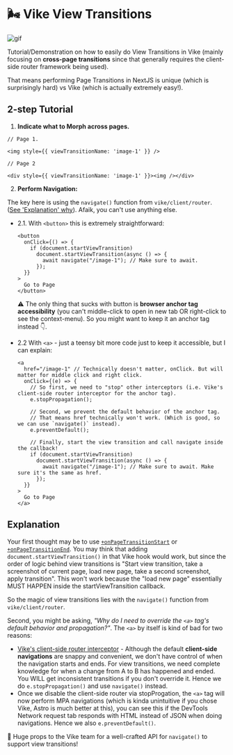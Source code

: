 # 🌬️ Vike View Transitions

![gif](./view-transitions-vike.gif)

Tutorial/Demonstration on how to easily do View Transitions in Vike (mainly focusing on **cross-page transitions** since that generally requires the client-side router framework being used).

That means performing Page Transitions in NextJS is unique (which is surprisingly hard) vs Vike (which is actually extremely easy!).

## 2-step Tutorial

1. **Indicate what to Morph across pages.**

```tsx
// Page 1.

<img style={{ viewTransitionName: 'image-1' }} />

// Page 2

<div style={{ viewTransitionName: 'image-1' }}><img /></div>
```

2. **Perform Navigation:**

The key here is using the `navigate()` function from `vike/client/router`. ([See 'Explanation' why](#explanatio)). Afaik, you can't use anything else.

- 2.1. With `<button>` this is extremely straightforward:

  ```tsx
  <button
    onClick={() => {
      if (document.startViewTransition)
        document.startViewTransition(async () => {
          await navigate("/image-1"); // Make sure to await.
        });
    }}
  >
    Go to Page
  </button>
  ```

  ⚠️ The only thing that sucks with button is **browser anchor tag accessibility** (you can't middle-click to open in new tab OR right-click to see the context-menu). So you might want to keep it an anchor tag instead 👇.

- 2.2 With `<a>` - just a teensy bit more code just to keep it accessible, but I can explain:

  ```tsx
  <a
    href="/image-1" // Technically doesn't matter, onClick. But will matter for middle click and right click.
    onClick={(e) => {
      // So first, we need to "stop" other interceptors (i.e. Vike's client-side router interceptor for the anchor tag).
      e.stopPropagation();

      // Second, we prevent the default behavior of the anchor tag.
      // That means href technically won't work. (Which is good, so we can use `navigate()` instead).
      e.preventDefault();

      // Finally, start the view transition and call navigate inside the callback!
      if (document.startViewTransition)
        document.startViewTransition(async () => {
          await navigate("/image-1"); // Make sure to await. Make sure it's the same as href.
        });
    }}
  >
    Go to Page
  </a>
  ```

## Explanation

Your first thought may be to use [`+onPageTransitionStart`](https://vike.dev/onPageTransitionStart) or [`+onPageTransitionEnd`](https://vike.dev/onPageTransitionEnd). You may think that adding `document.startViewTransition()` in that Vike hook would work,
but since the order of logic behind view transitions is "Start view transition, take a screenshot of current page, load new page, take a second screenshot, apply transition".
This won't work because the "load new page" essentially MUST HAPPEN inside the startViewTransition callback.

So the magic of view transitions lies with the `navigate()` function from `vike/client/router`.

Second, you might be asking, _"Why do I need to override the `<a>` tag's default behavior and propagation?"_. The `<a>` by itself is kind of bad for two reasons:

- [Vike's client-side router interceptor](https://github.com/vikejs/vike/blob/81afe1fea7c84791ae634c9514029cf3fb5e53c0/vike/client/client-routing-runtime/initOnLinkClick.ts#L8) - Although the default **client-side navigations** are snappy and convenient, we don't have control of when the navigation starts and ends. For view transitions, we need complete knowledge for when a change from A to B has happened and ended. You WILL get inconsistent transitions if you don't override it. Hence we do `e.stopPropagation()` and use `navigate()` instead.
- Once we disable the client-side router via stopProgation, the `<a>` tag will now perform MPA navigations (which is kinda unintuitive if you chose Vike, Astro is much better at this), you can see this if the DevTools Network request tab responds with HTML instead of JSON when doing navigations. Hence we also `e.preventDefault()`.

🎉 Huge props to the Vike team for a well-crafted API for `navigate()` to support view transitions!
